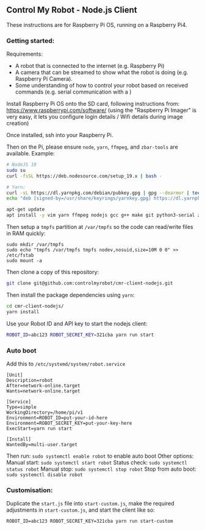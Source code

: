 ## Control My Robot - Node.js Client

These instructions are for Raspberry Pi OS, running on a Raspberry Pi4.

### Getting started:

Requirements:

- A robot that is connected to the internet (e.g. Raspberry Pi)
- A camera that can be streamed to show what the robot is doing (e.g. Raspberry Pi Camera).
- Some understanding of how to control your robot based on received commands (e.g. serial communication with a )

Install Raspberry Pi OS onto the SD card, following instructions from: https://www.raspberrypi.com/software/ (using the "Raspberry Pi Imager" is very easy, it lets you configure login details / Wifi details during image creation)

Once installed, ssh into your Raspberry Pi.

Then on the Pi, please ensure `node`, `yarn`, `ffmpeg`, and `zbar-tools` are available. Example:

```bash
# NodeJS 19
sudo su
curl -fsSL https://deb.nodesource.com/setup_19.x | bash -

# Yarn:
curl -sL https://dl.yarnpkg.com/debian/pubkey.gpg | gpg --dearmor | tee /usr/share/keyrings/yarnkey.gpg >/dev/null
echo "deb [signed-by=/usr/share/keyrings/yarnkey.gpg] https://dl.yarnpkg.com/debian stable main" | tee /etc/apt/sources.list.d/yarn.list

apt-get update
apt install -y vim yarn ffmpeg nodejs gcc g++ make git python3-serial zbar-tools libcamera-apps
```

Then setup a `tmpfs` partition at `/var/tmpfs` so the code can read/write files in RAM quickly:

```
sudo mkdir /var/tmpfs
sudo echo "tmpfs /var/tmpfs tmpfs nodev,nosuid,size=10M 0 0" >> /etc/fstab
sudo mount -a
```

Then clone a copy of this repository:

```bash
git clone git@github.com:controlmyrobot/cmr-client-nodejs.git
```

Then install the package dependencies using `yarn`:

```bash
cd cmr-client-nodejs/
yarn install
```

Use your Robot ID and API key to start the nodejs client:

```bash
ROBOT_ID=abc123 ROBOT_SECRET_KEY=321cba yarn run start
```

### Auto boot

Add this to `/etc/systemd/system/robot.service`

```
[Unit]
Description=robot
After=network-online.target
Wants=network-online.target

[Service]
Type=simple
WorkingDirectory=/home/pi/v1
Environment=ROBOT_ID=put-your-id-here
Environment=ROBOT_SECRET_KEY=put-your-key-here
ExecStart=yarn run start

[Install]
WantedBy=multi-user.target
```

Then run: `sudo systemctl enable robot` to enable auto boot
Other options:
Manual start: `sudo systemctl start robot`
Status check: `sudo systemctl status robot`
Manual stop: `sudo systemctl stop robot`
Stop from auto boot: `sudo systemctl disable robot`

### Customisation:

Duplicate the `start.js` file into `start-custom.js`, make the required adjustments in `start-custom.js`, and start the client like so:

```
ROBOT_ID=abc123 ROBOT_SECRET_KEY=321cba yarn run start-custom
```
